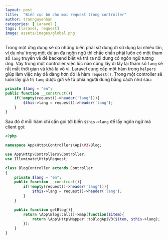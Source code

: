 ```yaml
---
layout: post
title:  "Biến cục bộ cho mọi request trong controller"
author: trannguyenhan
categories: [ Laravel ]
tags: [laravel, request]
image: assets/images/global.png
---
```


Trong một ứng dụng sẽ có những biến phải sử dụng đi sử dụng lại nhiều lần, ví dụ như trong một dự án đa ngôn ngữ thì chắc chắn phải luôn có một tham số `lang` truyền về để backend biết và trả ra nội dung có ngôn ngữ tương ứng. Vậy trong một controller việc lúc nào cũng lấy đi lấy lại tham số `lang` sẽ rất mất thời gian và khá là vô vị. Laravel cung cấp một hàm trong `helpers` giúp làm việc này dễ dàng hơn đó là hàm `request()`. Trong một controller sẽ luôn lấy giá trị `lang` được gửi về từ phía người dùng bằng cách như sau:

```php
private $lang = "en";
public function __construct(){
    if(!empty(request()->header('lang'))){
        $this->lang = request()->header('lang');
    }
}
```

Sau đó ở mỗi hàm chỉ cần gọi tới biến `$this->lang` để lấy ngôn ngữ mà client gọi: 

```php
<?php

namespace App\Http\Controllers\Api\V3\Blog;

use App\Http\Controllers\Controller;
use Illuminate\Http\Request;

class BlogController extends Controller
{
    private $lang = "en";
    public function __construct(){
        if(!empty(request()->header('lang'))){
            $this->lang = request()->header('lang');
        }
    }

    public function getBlog(){
        return \App\Blog::all()->map(function($item){
            return \App\Http\Mapper::toBlogApiV3($item, $this->lang);
        });
    }
}
```
